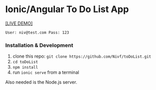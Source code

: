 # Ionic/Angular To Do List App

[[LIVE DEMO]](https://to-do-list-site-demo.firebaseapp.com)

`User: niv@test.com Pass: 123`

### Installation & Development

1. clone this repo: `git clone https://github.com/Nivf/toDoList.git`
2. `cd toDoList`
3. `npm install`
4. run `ionic serve` from a terminal

Also needed is the Node.js server.
